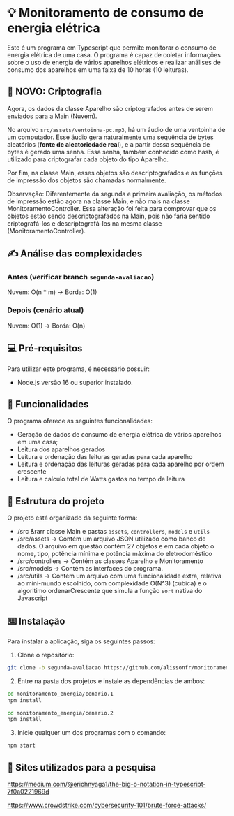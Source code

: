 # 💡 Monitoramento de consumo de energia elétrica
Este é um programa em Typescript que permite monitorar o consumo de energia elétrica de uma casa. O programa é capaz de coletar informações sobre o uso de energia de vários aparelhos elétricos e realizar análises de consumo dos aparelhos em uma faixa de 10 horas (10 leituras).

## 🔐 NOVO: Criptografia
Agora, os dados da classe Aparelho são criptografados antes de serem enviados para a Main (Nuvem).

No arquivo `src/assets/ventoinha-pc.mp3`, há um áudio de uma ventoinha de um computador. Esse áudio gera naturalmente uma sequência de bytes aleatórios (**fonte de aleatoriedade real**), e a partir dessa sequência de bytes é gerado uma senha. Essa senha, também conhecido como hash, é utilizado para criptografar cada objeto do tipo Aparelho.

Por fim, na classe Main, esses objetos são descriptografados e as funções de impressão dos objetos são chamadas normalmente.

Observação: Diferentemente da segunda e primeira avaliação, os métodos de impressão estão agora na classe Main, e não mais na classe MonitoramentoController. Essa alteração foi feita para comprovar que os objetos estão sendo descriptografados na Main, pois não faria sentido criptografá-los e descriptografá-los na mesma classe (MonitoramentoController).

## ✍️ Análise das complexidades
### Antes (verificar branch `segunda-avaliacao`)
Nuvem: O(n * m) -> Borda: O(1)
### Depois (cenário atual)
Nuvem: O(1) -> Borda: O(n)

## 💻 Pré-requisitos
Para utilizar este programa, é necessário possuir:
 - Node.js versão 16 ou superior instalado.


## 📶 Funcionalidades
O programa oferece as seguintes funcionalidades:

- Geração de dados de consumo de energia elétrica de vários aparelhos em uma casa;
- Leitura dos aparelhos gerados
- Leitura e ordenação das leituras geradas para cada aparelho
- Leitura e ordenação das leituras geradas para cada aparelho por ordem crescente
- Leitura e calculo total de Watts gastos no tempo de leitura

## 📁 Estrutura do projeto
O projeto está organizado da seguinte forma:
- /src &rarr classe Main e pastas ``` assets ```, ``` controllers ```, ``` models ``` e ``` utils ```
- /src/assets &rarr; Contém um arquivo JSON utilizado como banco de dados. O arquivo em questão contém 27 objetos e em cada objeto o nome, tipo, potência mínima e potência máxima do eletrodoméstico
- /src/controllers &rarr; Contém as classes Aparelho e Monitoramento
- /src/models &rarr; Contém as interfaces do programa.
- /src/utils &rarr; Contém um arquivo com uma funcionalidade extra, relativa ao mini-mundo escolhido, com complexidade O(N^3) (cúbica) e o algoritimo ordenarCrescente que simula a função ```sort``` nativa do Javascript

## ⌨️ Instalação
Para instalar a aplicação, siga os seguintes passos:

1. Clone o repositório:

```bash
git clone -b segunda-avaliacao https://github.com/alissonfr/monitoramento_energia.git
```

2. Entre na pasta dos projetos e instale as dependências de ambos:
```bash
cd monitoramento_energia/cenario.1
npm install

cd monitoramento_energia/cenario.2
npm install
```

3. Inicie qualquer um dos programas com o comando:
```bash
npm start
```

## 📖 Sites utilizados para a pesquisa

https://medium.com/@erichnyaga1/the-big-o-notation-in-typescript-7f0a0221969d

https://www.crowdstrike.com/cybersecurity-101/brute-force-attacks/